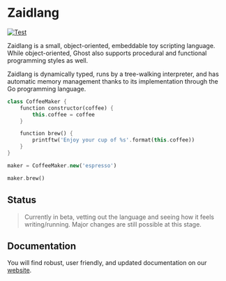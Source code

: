 # Zaidlang

[![Test](https://github.com/zaid-language/zaid-lang/actions/workflows/test.yml/badge.svg)](https://github.com/zaid-language/zaid-lang/actions/workflows/test.yml)

Zaidlang is a small, object-oriented, embeddable toy scripting language. While object-oriented, Ghost also supports procedural and functional programming styles as well.

Zaidlang is dynamically typed, runs by a tree-walking interpreter, and has automatic memory management thanks to its implementation through the Go programming language.

```dart
class CoffeeMaker {
    function constructor(coffee) {
        this.coffee = coffee
    }

    function brew() {
        printftw('Enjoy your cup of %s'.format(this.coffee))
    }
}

maker = CoffeeMaker.new('espresso')

maker.brew()
```

## Status

> Currently in beta, vetting out the language and seeing how it feels writing/running. Major changes are still possible at this stage.

## Documentation

You will find robust, user friendly, and updated documentation on our [website](https://docs.zaidlang.tech/).
